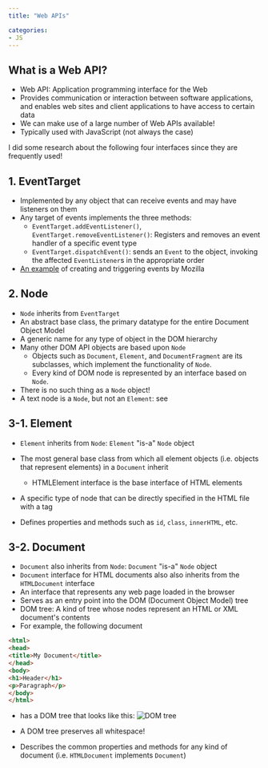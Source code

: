 ```yaml
---
title: "Web APIs"

categories:
- JS
---
```


## What is a Web API?

- Web API: Application programming interface for the Web
- Provides communication or interaction between software applications, and enables web sites and client applications to have access to certain data
- We can make use of a large number of Web APIs available!
- Typically used with JavaScript (not always the case)

I did some research about the following four interfaces since they are frequently used!

## 1. EventTarget

- Implemented by any object that can receive events and may have listeners on them
- Any target of events implements the three methods:
  - `EventTarget.addEventListener()`, `EventTarget.removeEventListener()`: Registers and removes an event handler of a specific event type
  - `EventTarget.dispatchEvent()`: sends an `Event` to the object, invoking the affected `EventListener`s in the appropriate order
- [An example](https://developer.mozilla.org/en-US/docs/Web/Events/Creating_and_triggering_events) of creating and triggering events by Mozilla

## 2. Node

- `Node` inherits from `EventTarget`
- An abstract base class, the primary datatype for the entire Document Object Model
- A generic name for any type of object in the DOM hierarchy
- Many other DOM API objects are based upon `Node`
  - Objects such as `Document`, `Element`, and `DocumentFragment` are its subclasses, which implement the functionality of `Node`.
  - Every kind of DOM node is represented by an interface based on `Node`.
- There is no such thing as a `Node` object!
- A text node is a `Node`, but not an `Element`: see []()


## 3-1. Element

- `Element` inherits from `Node`: `Element` "is-a" `Node` object
- The most general base class from which all element objects (i.e. objects that represent elements) in a `Document` inherit
  - HTMLElement interface is the base interface of HTML elements

- A specific type of node that can be directly specified in the HTML file with a tag
- Defines properties and methods such as `id`, `class`, `innerHTML`, etc.


## 3-2. Document

- `Document` also inherits from `Node`: `Document` "is-a" `Node` object
- `Document` interface for HTML documents also also inherits from the `HTMLDocument` interface
- An interface that represents any web page loaded in the browser
- Serves as an entry point into the DOM (Document Object Model) tree
- DOM tree: A kind of tree whose nodes represent an HTML or XML document's contents
- For example, the following document
  
```html
<html>
<head>
<title>My Document</title>
</head>
<body>
<h1>Header</h1>
<p>Paragraph</p>
</body>
</html>
```

- has a DOM tree that looks like this: 
![DOM tree](https://developer.mozilla.org/en-US/docs/Web/API/Document_object_model/Using_the_W3C_DOM_Level_1_Core/using_the_w3c_dom_level_1_core-doctree.jpg)

- A DOM tree preserves all whitespace!
- Describes the common properties and methods for any kind of document (i.e. `HTMLDocument` implements `Document`)

  